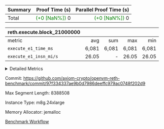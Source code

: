 | Summary | Proof Time (s) | Parallel Proof Time (s) |
|:---|---:|---:|
| Total | <span style='color: green'>(+0 [NaN%])</span> 0 | <span style='color: green'>(+0 [NaN%])</span> 0 |


| reth.execute.block_21000000 |||||
|:---|---:|---:|---:|---:|
|metric|avg|sum|max|min|
| `execute_e1_time_ms  ` |  6,081 |  6,081 |  6,081 |  6,081 |
| `execute_e1_insn_mi/s` |  26.05 | -          |  26.05 |  26.05 |



<details>
<summary>Detailed Metrics</summary>

|  | reth-block_time_ms |
| --- |
|  | 6,295 | 

| block_number | execute_e1_time_ms |
| --- | --- |
| 21000000 | 6,281 | 

| group | block_number | insns | execute_e1_time_ms | execute_e1_insn_mi/s |
| --- | --- | --- | --- | --- |
| reth.execute.block_21000000 | 21000000 | 158,396,301 | 6,081 | 26.05 | 

</details>


Commit: https://github.com/axiom-crypto/openvm-reth-benchmark/commit/97f334337ae9b0d7986deeffc979ac0748f202d9

Max Segment Length: 8388508

Instance Type: m8g.24xlarge

Memory Allocator: jemalloc

[Benchmark Workflow](https://github.com/axiom-crypto/openvm-reth-benchmark/actions/runs/16173064600)
